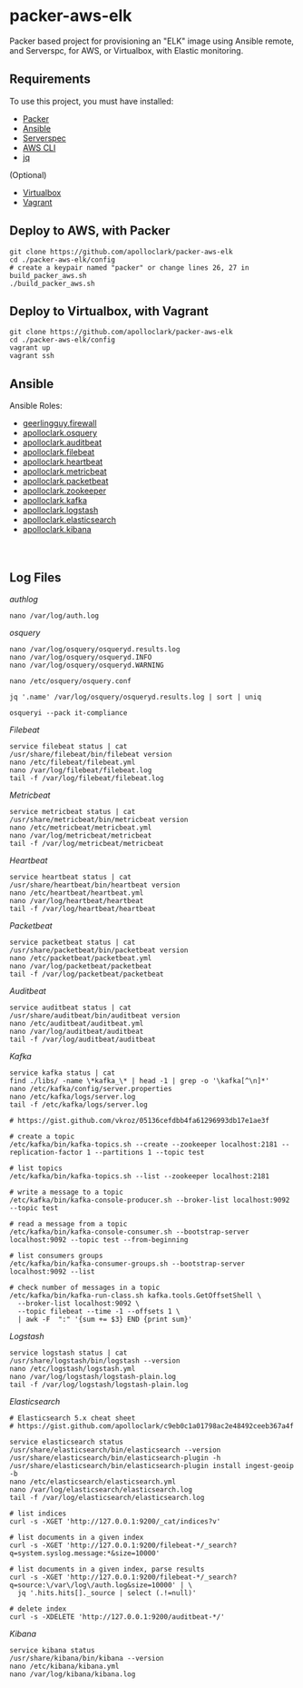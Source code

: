 # packer-aws-elk

Packer based project for provisioning an "ELK" image using Ansible remote, 
and Serverspc, for AWS, or Virtualbox, with Elastic monitoring.

## Requirements

To use this project, you must have installed:
- [Packer](https://www.packer.io/downloads.html)
- [Ansible](http://docs.ansible.com/ansible/latest/intro_installation.html)
- [Serverspec](http://serverspec.org/)
- [AWS CLI](https://docs.aws.amazon.com/cli/latest/userguide/installing.html)
- [jq](https://stedolan.github.io/jq/)

(Optional)
- [Virtualbox](https://www.virtualbox.org/wiki/Downloads)
- [Vagrant](https://www.vagrantup.com/downloads.html)

## Deploy to AWS, with Packer
```shell
git clone https://github.com/apolloclark/packer-aws-elk
cd ./packer-aws-elk/config
# create a keypair named "packer" or change lines 26, 27 in build_packer_aws.sh
./build_packer_aws.sh
```

## Deploy to Virtualbox, with Vagrant
```shell
git clone https://github.com/apolloclark/packer-aws-elk
cd ./packer-aws-elk/config
vagrant up
vagrant ssh
```

## Ansible

Ansible Roles:
- [geerlingguy.firewall](https://github.com/geerlingguy/ansible-role-firewall)
- [apolloclark.osquery](https://github.com/apolloclark/ansible-role-osquery)
- [apolloclark.auditbeat](https://github.com/apolloclark/ansible-role-auditbeat)
- [apolloclark.filebeat](https://github.com/apolloclark/ansible-role-filebeat)
- [apolloclark.heartbeat](https://github.com/apolloclark/ansible-role-heartbeat)
- [apolloclark.metricbeat](https://github.com/apolloclark/ansible-role-metricbeat)
- [apolloclark.packetbeat](https://github.com/apolloclark/ansible-role-packetbeat)
- [apolloclark.zookeeper](https://github.com/apolloclark/ansible-role-zookeeper)
- [apolloclark.kafka](https://github.com/apolloclark/ansible-role-kafka)
- [apolloclark.logstash](https://github.com/apolloclark/ansible-role-logstash)
- [apolloclark.elasticsearch](https://github.com/apolloclark/ansible-role-elasticsearch)
- [apolloclark.kibana](https://github.com/apolloclark/ansible-role-kibana)
<br/><br/><br/>



## Log Files

*authlog*
```
nano /var/log/auth.log
```

*osquery*
```
nano /var/log/osquery/osqueryd.results.log
nano /var/log/osquery/osqueryd.INFO
nano /var/log/osquery/osqueryd.WARNING

nano /etc/osquery/osquery.conf

jq '.name' /var/log/osquery/osqueryd.results.log | sort | uniq

osqueryi --pack it-compliance
```

*Filebeat*
```
service filebeat status | cat
/usr/share/filebeat/bin/filebeat version
nano /etc/filebeat/filebeat.yml
nano /var/log/filebeat/filebeat.log
tail -f /var/log/filebeat/filebeat.log
```

*Metricbeat*
```
service metricbeat status | cat
/usr/share/metricbeat/bin/metricbeat version
nano /etc/metricbeat/metricbeat.yml
nano /var/log/metricbeat/metricbeat
tail -f /var/log/metricbeat/metricbeat
```

*Heartbeat*
```
service heartbeat status | cat
/usr/share/heartbeat/bin/heartbeat version
nano /etc/heartbeat/heartbeat.yml
nano /var/log/heartbeat/heartbeat
tail -f /var/log/heartbeat/heartbeat
```

*Packetbeat*
```
service packetbeat status | cat
/usr/share/packetbeat/bin/packetbeat version
nano /etc/packetbeat/packetbeat.yml
nano /var/log/packetbeat/packetbeat
tail -f /var/log/packetbeat/packetbeat
```

*Auditbeat*
```
service auditbeat status | cat
/usr/share/auditbeat/bin/auditbeat version
nano /etc/auditbeat/auditbeat.yml
nano /var/log/auditbeat/auditbeat
tail -f /var/log/auditbeat/auditbeat
```

*Kafka*
```
service kafka status | cat
find ./libs/ -name \*kafka_\* | head -1 | grep -o '\kafka[^\n]*'
nano /etc/kafka/config/server.properties
nano /etc/kafka/logs/server.log
tail -f /etc/kafka/logs/server.log

# https://gist.github.com/vkroz/05136cefdbb4fa61296993db17e1ae3f

# create a topic
/etc/kafka/bin/kafka-topics.sh --create --zookeeper localhost:2181 --replication-factor 1 --partitions 1 --topic test

# list topics
/etc/kafka/bin/kafka-topics.sh --list --zookeeper localhost:2181

# write a message to a topic
/etc/kafka/bin/kafka-console-producer.sh --broker-list localhost:9092 --topic test

# read a message from a topic
/etc/kafka/bin/kafka-console-consumer.sh --bootstrap-server localhost:9092 --topic test --from-beginning

# list consumers groups
/etc/kafka/bin/kafka-consumer-groups.sh --bootstrap-server localhost:9092 --list

# check number of messages in a topic
/etc/kafka/bin/kafka-run-class.sh kafka.tools.GetOffsetShell \
  --broker-list localhost:9092 \
  --topic filebeat --time -1 --offsets 1 \
  | awk -F  ":" '{sum += $3} END {print sum}'

```

*Logstash*
```
service logstash status | cat
/usr/share/logstash/bin/logstash --version
nano /etc/logstash/logstash.yml
nano /var/log/logstash/logstash-plain.log
tail -f /var/log/logstash/logstash-plain.log
```

*Elasticsearch*
```
# Elasticsearch 5.x cheat sheet
# https://gist.github.com/apolloclark/c9eb0c1a01798ac2e48492ceeb367a4f

service elasticsearch status
/usr/share/elasticsearch/bin/elasticsearch --version
/usr/share/elasticsearch/bin/elasticsearch-plugin -h
/usr/share/elasticsearch/bin/elasticsearch-plugin install ingest-geoip -b
nano /etc/elasticsearch/elasticsearch.yml
nano /var/log/elasticsearch/elasticsearch.log
tail -f /var/log/elasticsearch/elasticsearch.log

# list indices
curl -s -XGET 'http://127.0.0.1:9200/_cat/indices?v'

# list documents in a given index
curl -s -XGET 'http://127.0.0.1:9200/filebeat-*/_search?q=system.syslog.message:*&size=10000'

# list documents in a given index, parse results
curl -s -XGET 'http://127.0.0.1:9200/filebeat-*/_search?q=source:\/var\/log\/auth.log&size=10000' | \
  jq '.hits.hits[]._source | select (.!=null)'

# delete index
curl -s -XDELETE 'http://127.0.0.1:9200/auditbeat-*/'
```

*Kibana*
```
service kibana status
/usr/share/kibana/bin/kibana --version
nano /etc/kibana/kibana.yml
nano /var/log/kibana/kibana.log
```
